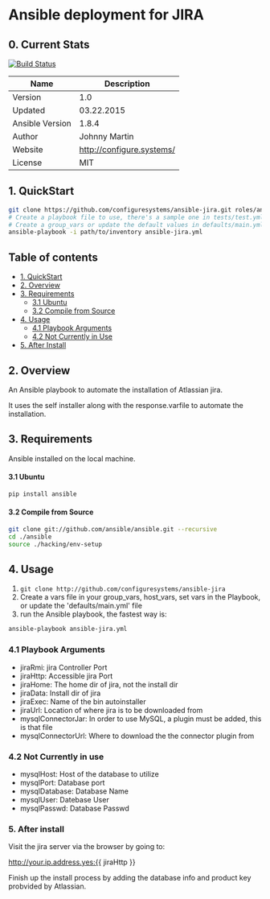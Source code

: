 # Ansible deployment for JIRA

## 0. Current Stats

[![Build Status](https://travis-ci.org/configuresystems/ansible-jira.svg)](https://travis-ci.org/configuresystems/ansible-jira)

|    Name         |    Description            |
| --------------- | ------------------------- |
| Version         | 1.0                       |
| Updated         | 03.22.2015                |
| Ansible Version | 1.8.4                     |
| Author          | Johnny Martin             |
| Website         | http://configure.systems/ |
| License         | MIT                       |


## 1. QuickStart

```bash
git clone https://github.com/configuresystems/ansible-jira.git roles/ansible-jira
# Create a playbook file to use, there's a sample one in tests/test.yml
# Create a group_vars or update the default values in defaults/main.yml
ansible-playbook -i path/to/inventory ansible-jira.yml
```

    
## Table of contents

- [1. QuickStart](#1-quickstart)
- [2. Overview](#2-overview)
- [3. Requirements](#3-requirements)
  - [3.1 Ubuntu](#31-ubuntu)
  - [3.2 Compile from Source](#32-compile-from-source)
- [4. Usage](#4-usage)
  - [4.1 Playbook Arguments](#41-playbook-arguments)
  - [4.2 Not Currently in Use](#41-not-currently-in-use)
- [5. After Install](#5-after-install)


## 2. Overview

An Ansible playbook to automate the installation of Atlassian jira.

It uses the self installer along with the response.varfile to automate
the installation.


## 3. Requirements

Ansible installed on the local machine.

#### 3.1 Ubuntu

```bash
pip install ansible
```

#### 3.2 Compile from Source

```bash
git clone git://github.com/ansible/ansible.git --recursive
cd ./ansible
source ./hacking/env-setup
```

## 4. Usage

1. `git clone http://github.com/configuresystems/ansible-jira`
2. Create a vars file in your group_vars, host_vars, set vars in the Playbook,
   or update the 'defaults/main.yml' file
3. run the Ansible playbook, the fastest way is:

```bash
ansible-playbook ansible-jira.yml
```

### 4.1 Playbook Arguments

- jiraRmi: jira Controller Port
- jiraHttp: Accessible jira Port
- jiraHome: The home dir of jira, not the install dir
- jiraData: Install dir of jira
- jiraExec: Name of the bin autoinstaller
- jiraUrl: Location of where jira is to be downloaded from
- mysqlConnectorJar: In order to use MySQL, a plugin must be added, 
                     this is that file
- mysqlConnectorUrl: Where to download the the connector plugin from
  
### 4.2 Not Currently in use
- mysqlHost: Host of the database to utilize 
- mysqlPort: Database port
- mysqlDatabase: Database Name
- mysqlUser: Datebase User
- mysqlPasswd: Database Passwd


### 5. After install

Visit the jira server via the browser by going to:

http://your.ip.address.yes:{{ jiraHttp }}

Finish up the install process by adding the database info and
product key probvided by Atlassian.
